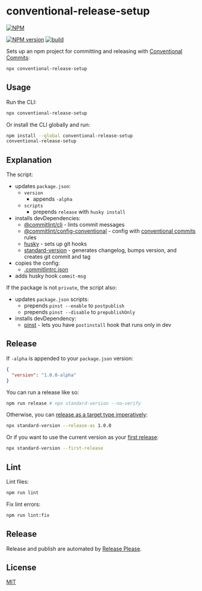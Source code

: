 # conventional-release-setup

[![NPM](https://nodei.co/npm/conventional-release-setup.png)](https://nodei.co/npm/conventional-release-setup/)

[![NPM version](https://img.shields.io/npm/v/conventional-release-setup.svg)](https://www.npmjs.com/package/conventional-release-setup)
[![build](https://github.com/remarkablemark/conventional-release-setup/actions/workflows/build.yml/badge.svg)](https://github.com/remarkablemark/conventional-release-setup/actions/workflows/build.yml)

Sets up an npm project for committing and releasing with [Conventional Commits](https://www.conventionalcommits.org/):

```sh
npx conventional-release-setup
```

## Usage

Run the CLI:

```sh
npx conventional-release-setup
```

Or install the CLI globally and run:

```sh
npm install --global conventional-release-setup
conventional-release-setup
```

## Explanation

The script:

- updates `package.json`:
  - `version`
    - appends `-alpha`
  - `scripts`
    - prepends `release` with `husky install`
- installs devDependencies:
  - [@commitlint/cli](https://www.npmjs.com/package/@commitlint/cli) - lints commit messages
  - [@commitlint/config-conventional](https://www.npmjs.com/package/@commitlint/config-conventional) - config with [conventional commits](https://conventionalcommits.org/) rules
  - [husky](https://www.npmjs.com/package/husky) - sets up git hooks
  - [standard-version](https://www.npmjs.com/package/standard-version) - generates changelog, bumps version, and creates git commit and tag
- copies the config:
  - [.commitlintrc.json](https://github.com/remarkablemark/conventional-release-setup/blob/master/files/.commitlintrc.json)
- adds husky hook `commit-msg`

If the package is not `private`, the script also:

- updates `package.json` scripts:
  - prepends `pinst --enable` to `postpublish`
  - prepends `pinst --disable` to `prepublishOnly`
- installs devDependency:
  - [pinst](https://www.npmjs.com/package/pinst) - lets you have `postinstall` hook that runs only in dev

## Release

If `-alpha` is appended to your `package.json` version:

```json
{
  "version": "1.0.0-alpha"
}
```

You can run a release like so:

```sh
npm run release # npx standard-version --no-verify
```

Otherwise, you can [release as a target type imperatively](https://github.com/conventional-changelog/standard-version#release-as-a-target-type-imperatively-npm-version-like):

```sh
npx standard-version --release-as 1.0.0
```

Or if you want to use the current version as your [first release](https://github.com/conventional-changelog/standard-version#first-release):

```sh
npx standard-version --first-release
```

## Lint

Lint files:

```sh
npm run lint
```

Fix lint errors:

```sh
npm run lint:fix
```

## Release

Release and publish are automated by [Release Please](https://github.com/googleapis/release-please).

## License

[MIT](https://github.com/remarkablemark/conventional-release-setup/blob/master/LICENSE)
